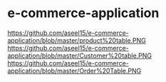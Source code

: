 # e-commerce-application
https://github.com/aseel15/e-commerce-application/blob/master/product%20table.PNG
https://github.com/aseel15/e-commerce-application/blob/master/Customer%20table.PNG
https://github.com/aseel15/e-commerce-application/blob/master/Order%20Table.PNG
